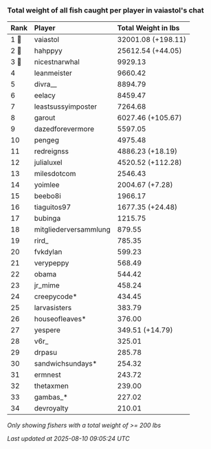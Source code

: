 ### Total weight of all fish caught per player in vaiastol's chat

| Rank  | Player                | Total Weight in lbs |
|:------|:----------------------|:--------------------|
| 1 🥇  | vaiastol              | 32001.08 (+198.11)  |
| 2 🥈  | hahppyy               | 25612.54 (+44.05)   |
| 3 🥉  | nicestnarwhal         | 9929.13             |
| 4     | leanmeister           | 9660.42             |
| 5     | divra__               | 8894.79             |
| 6     | eelacy                | 8459.47             |
| 7     | leastsussyimposter    | 7264.68             |
| 8     | garout                | 6027.46 (+105.67)   |
| 9     | dazedforevermore      | 5597.05             |
| 10    | pengeg                | 4975.48             |
| 11    | redreignss            | 4886.23 (+18.19)    |
| 12    | julialuxel            | 4520.52 (+112.28)   |
| 13    | milesdotcom           | 2546.43             |
| 14    | yoimlee               | 2004.67 (+7.28)     |
| 15    | beebo8i               | 1966.17             |
| 16    | tiaguitos97           | 1677.35 (+24.48)    |
| 17    | bubinga               | 1215.75             |
| 18    | mitgliederversammlung | 879.55              |
| 19    | rird_                 | 785.35              |
| 20    | fvkdylan              | 599.23              |
| 21    | verypeppy             | 568.49              |
| 22    | obama                 | 544.42              |
| 23    | jr_mime               | 458.24              |
| 24    | creepycode*           | 434.45              |
| 25    | larvasisters          | 383.79              |
| 26    | houseofleaves*        | 376.00              |
| 27    | yespere               | 349.51 (+14.79)     |
| 28    | v6r_                  | 325.01              |
| 29    | drpasu                | 285.78              |
| 30    | sandwichsundays*      | 254.32              |
| 31    | ermnest               | 243.72              |
| 32    | thetaxmen             | 239.00              |
| 33    | gambas_*              | 227.02              |
| 34    | devroyalty            | 210.01              |

_Only showing fishers with a total weight of >= 200 lbs_

_Last updated at 2025-08-10 09:05:24 UTC_